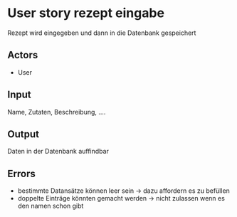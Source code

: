 # User story rezept eingabe

Rezept wird eingegeben und dann in die Datenbank gespeichert

## Actors

* User

## Input

Name, Zutaten, Beschreibung, ....

## Output 

Daten in der Datenbank auffindbar

## Errors

* bestimmte Datansätze können leer sein -> dazu affordern es zu befüllen
* doppelte Einträge könnten gemacht werden -> nicht zulassen wenn es den namen schon gibt